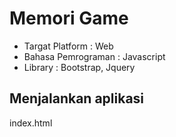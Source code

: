# Memori Game
- Targat Platform : Web
- Bahasa Pemrograman : Javascript
- Library : Bootstrap, Jquery
## Menjalankan aplikasi
index.html
